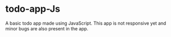 # todo-app-Js
A basic todo app made using JavaScript. This app is not responsive yet and minor bugs are also present in the app.
